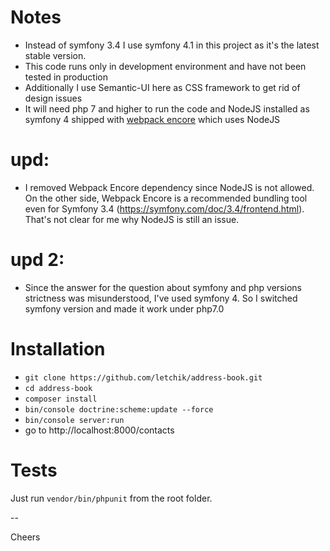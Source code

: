 # Notes
- Instead of symfony 3.4 I use symfony 4.1 in this project as it's the latest stable version. 
- This code runs only in development environment and have not been tested in production
- Additionally I use Semantic-UI here as CSS framework to get rid of design issues
- It will need php 7 and higher to run the code and NodeJS installed as symfony 4 shipped with [webpack encore](https://symfony.com/doc/current/frontend.html) which uses NodeJS

# upd:
- I removed Webpack Encore dependency since NodeJS is not allowed. On the other side, Webpack Encore is a recommended bundling tool even for Symfony 3.4 (https://symfony.com/doc/3.4/frontend.html). That's not clear for me why NodeJS is still an issue. 

# upd 2: 
- Since the answer for the question about symfony and php versions strictness was misunderstood, I've used symfony 4.
So I switched symfony version and made it work under php7.0

# Installation
- `git clone https://github.com/letchik/address-book.git`
- `cd address-book`
- `composer install`
- `bin/console doctrine:scheme:update --force`
- `bin/console server:run`
- go to http://localhost:8000/contacts

# Tests
Just run `vendor/bin/phpunit` from the root folder.

--

Cheers
